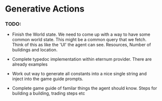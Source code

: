 # Generative Actions

### TODO:

-   Finish the World state. We need to come up with a way to have some common world state. This might be a common query that we fetch. Think of this as like the 'UI' the agent can see. Resources, Number of buildings and location.

-   Complete typedoc implementation within eternum provider. There are already examples

-   Work out way to generate all constants into a nice single string and inject into the game guide prompts.

-   Complete game guide of familar things the agent should know. Steps for building a building, trading steps etc
